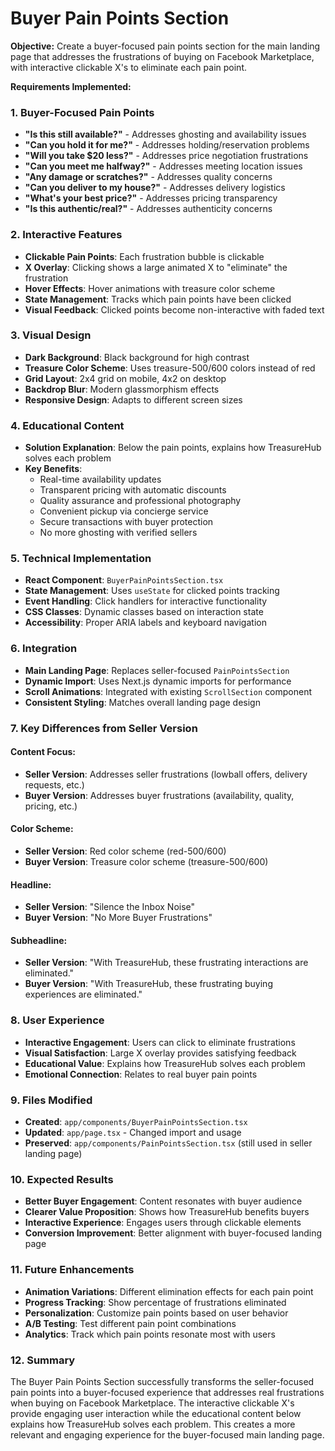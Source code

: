 # Buyer Pain Points Section

**Objective:**
Create a buyer-focused pain points section for the main landing page that addresses the frustrations of buying on Facebook Marketplace, with interactive clickable X's to eliminate each pain point.

**Requirements Implemented:**

### 1. Buyer-Focused Pain Points
- **"Is this still available?"** - Addresses ghosting and availability issues
- **"Can you hold it for me?"** - Addresses holding/reservation problems
- **"Will you take $20 less?"** - Addresses price negotiation frustrations
- **"Can you meet me halfway?"** - Addresses meeting location issues
- **"Any damage or scratches?"** - Addresses quality concerns
- **"Can you deliver to my house?"** - Addresses delivery logistics
- **"What's your best price?"** - Addresses pricing transparency
- **"Is this authentic/real?"** - Addresses authenticity concerns

### 2. Interactive Features
- **Clickable Pain Points**: Each frustration bubble is clickable
- **X Overlay**: Clicking shows a large animated X to "eliminate" the frustration
- **Hover Effects**: Hover animations with treasure color scheme
- **State Management**: Tracks which pain points have been clicked
- **Visual Feedback**: Clicked points become non-interactive with faded text

### 3. Visual Design
- **Dark Background**: Black background for high contrast
- **Treasure Color Scheme**: Uses treasure-500/600 colors instead of red
- **Grid Layout**: 2x4 grid on mobile, 4x2 on desktop
- **Backdrop Blur**: Modern glassmorphism effects
- **Responsive Design**: Adapts to different screen sizes

### 4. Educational Content
- **Solution Explanation**: Below the pain points, explains how TreasureHub solves each problem
- **Key Benefits**: 
  - Real-time availability updates
  - Transparent pricing with automatic discounts
  - Quality assurance and professional photography
  - Convenient pickup via concierge service
  - Secure transactions with buyer protection
  - No more ghosting with verified sellers

### 5. Technical Implementation
- **React Component**: `BuyerPainPointsSection.tsx`
- **State Management**: Uses `useState` for clicked points tracking
- **Event Handling**: Click handlers for interactive functionality
- **CSS Classes**: Dynamic classes based on interaction state
- **Accessibility**: Proper ARIA labels and keyboard navigation

### 6. Integration
- **Main Landing Page**: Replaces seller-focused `PainPointsSection`
- **Dynamic Import**: Uses Next.js dynamic imports for performance
- **Scroll Animations**: Integrated with existing `ScrollSection` component
- **Consistent Styling**: Matches overall landing page design

### 7. Key Differences from Seller Version

#### **Content Focus:**
- **Seller Version**: Addresses seller frustrations (lowball offers, delivery requests, etc.)
- **Buyer Version**: Addresses buyer frustrations (availability, quality, pricing, etc.)

#### **Color Scheme:**
- **Seller Version**: Red color scheme (red-500/600)
- **Buyer Version**: Treasure color scheme (treasure-500/600)

#### **Headline:**
- **Seller Version**: "Silence the Inbox Noise"
- **Buyer Version**: "No More Buyer Frustrations"

#### **Subheadline:**
- **Seller Version**: "With TreasureHub, these frustrating interactions are eliminated."
- **Buyer Version**: "With TreasureHub, these frustrating buying experiences are eliminated."

### 8. User Experience
- **Interactive Engagement**: Users can click to eliminate frustrations
- **Visual Satisfaction**: Large X overlay provides satisfying feedback
- **Educational Value**: Explains how TreasureHub solves each problem
- **Emotional Connection**: Relates to real buyer pain points

### 9. Files Modified
- **Created**: `app/components/BuyerPainPointsSection.tsx`
- **Updated**: `app/page.tsx` - Changed import and usage
- **Preserved**: `app/components/PainPointsSection.tsx` (still used in seller landing page)

### 10. Expected Results
- **Better Buyer Engagement**: Content resonates with buyer audience
- **Clearer Value Proposition**: Shows how TreasureHub benefits buyers
- **Interactive Experience**: Engages users through clickable elements
- **Conversion Improvement**: Better alignment with buyer-focused landing page

### 11. Future Enhancements
- **Animation Variations**: Different elimination effects for each pain point
- **Progress Tracking**: Show percentage of frustrations eliminated
- **Personalization**: Customize pain points based on user behavior
- **A/B Testing**: Test different pain point combinations
- **Analytics**: Track which pain points resonate most with users

### 12. Summary
The Buyer Pain Points Section successfully transforms the seller-focused pain points into a buyer-focused experience that addresses real frustrations when buying on Facebook Marketplace. The interactive clickable X's provide engaging user interaction while the educational content below explains how TreasureHub solves each problem. This creates a more relevant and engaging experience for the buyer-focused main landing page.





